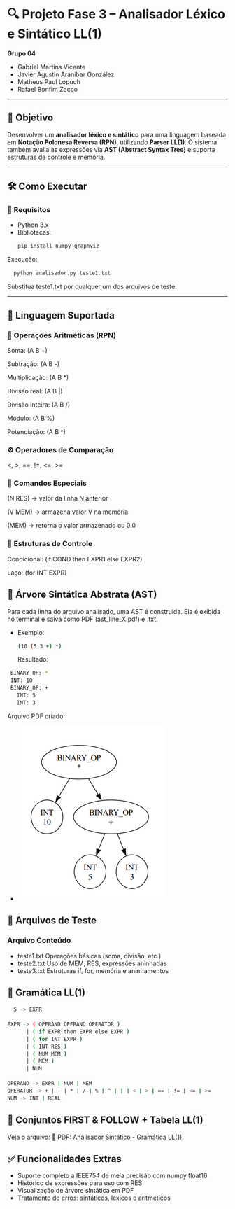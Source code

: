 # 🔍 Projeto Fase 3 – Analisador Léxico e Sintático LL(1)

**Grupo 04**  
- Gabriel Martins Vicente 
- Javier Agustin Aranibar González 
- Matheus Paul Lopuch 
- Rafael Bonfim Zacco  

---

## 🧠 Objetivo

Desenvolver um **analisador léxico e sintático** para uma linguagem baseada em **Notação Polonesa Reversa (RPN)**, utilizando **Parser LL(1)**. O sistema também avalia as expressões via **AST (Abstract Syntax Tree)** e suporta estruturas de controle e memória.

---

## 🛠️ Como Executar

### 🔧 Requisitos
- Python 3.x  
- Bibliotecas:
  ```bash
  pip install numpy graphviz

Execução:
```bash
  python analisador.py teste1.txt
```
Substitua teste1.txt por qualquer um dos arquivos de teste.

---

## 📄 Linguagem Suportada
### 🧮 Operações Aritméticas (RPN)
Soma: (A B +)

Subtração: (A B -)

Multiplicação: (A B *)

Divisão real: (A B |)

Divisão inteira: (A B /)

Módulo: (A B %)

Potenciação: (A B ^)

### ⚙️ Operadores de Comparação
<, >, ==, !=, <=, >=

### 🧾 Comandos Especiais
(N RES) → valor da linha N anterior

(V MEM) → armazena valor V na memória

(MEM) → retorna o valor armazenado ou 0.0

### 🔁 Estruturas de Controle
Condicional:
(if COND then EXPR1 else EXPR2)

Laço:
(for INT EXPR)

## 🌳 Árvore Sintática Abstrata (AST)
Para cada linha do arquivo analisado, uma AST é construída.
Ela é exibida no terminal e salva como PDF (ast_line_X.pdf) e .txt.

- Exemplo:
  ```bash
  (10 (5 3 +) *)
  ```
  Resultado:
 ```bash
  BINARY_OP: *
  INT: 10
  BINARY_OP: +
    INT: 5
    INT: 3
```
  Arquivo PDF criado:
- ![Teste Exemplo](teste_avulso.png)

## 🧪 Arquivos de Teste
### Arquivo	Conteúdo
- teste1.txt	Operações básicas (soma, divisão, etc.)
- teste2.txt	Uso de MEM, RES, expressões aninhadas
- teste3.txt	Estruturas if, for, memória e aninhamentos

## 🧾 Gramática LL(1)
```bash
  S -> EXPR

EXPR -> ( OPERAND OPERAND OPERATOR )
      | ( if EXPR then EXPR else EXPR )
      | ( for INT EXPR )
      | ( INT RES )
      | ( NUM MEM )
      | ( MEM )
      | NUM

OPERAND -> EXPR | NUM | MEM
OPERATOR -> + | - | * | / | % | ^ | | | < | > | == | != | <= | >=
NUM -> INT | REAL
```

## 📌 Conjuntos FIRST & FOLLOW + Tabela LL(1)
Veja o arquivo:
[📄 PDF: Analisador Sintático - Gramática LL(1)](./Analisador%20Sint%C3%A1tico%20-%20Gram%C3%A1tica%20LL(1).pdf)

## ✅ Funcionalidades Extras
- Suporte completo a IEEE754 de meia precisão com numpy.float16
- Histórico de expressões para uso com RES
- Visualização de árvore sintática em PDF
- Tratamento de erros: sintáticos, léxicos e aritméticos
